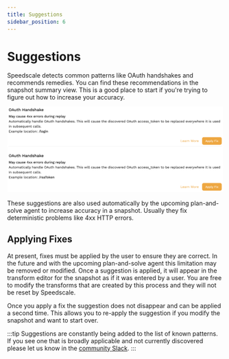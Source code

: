```yaml
---
title: Suggestions
sidebar_position: 6
---
```


# Suggestions

Speedscale detects common patterns like OAuth handshakes and recommends remedies. You can find these recommendations in the snapshot summary view. This is a good place to start if you're trying to figure out how to increase your accuracy.

![suggestions](./suggestions/examples.png)

These suggestions are also used automatically by the upcoming plan-and-solve agent to increase accuracy in a snapshot. Usually they fix deterministic problems like 4xx HTTP errors.

## Applying Fixes

At present, fixes must be applied by the user to ensure they are correct. In the future and with the upcoming plan-and-solve agent this limitation may be removed or modified. Once a suggestion is applied, it will appear in the transform editor for the snapshot as if it was entered by a user. You are free to modify the transforms that are created by this process and they will not be reset by Speedscale.

Once you apply a fix the suggestion does not disappear and can be applied a second time. This allows you to re-apply the suggestion if you modify the snapshot and want to start over.

:::tip
Suggestions are constantly being added to the list of known patterns. If you see one that is broadly applicable and not currently discovered please let us know in the [community Slack](https://slack.speedscale.com).
:::